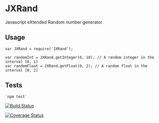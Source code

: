 JXRand
=========
Javascript eXtended Random number generator

## Usage

    var JXRand = require('JXRand');

    var randomInt = JXRand.getInteger(0, 10); // A random integer in the interval [0, 1]
    var randomFloat = JXRand.getFloat(0, 2); // A random float in the interval [0, 2]

## Tests

    `npm test`

[![Build Status](https://travis-ci.org/mankal111/JXRand.svg?branch=master)](https://travis-ci.org/mankal111/JXRand)

[![Coverage Status](https://coveralls.io/repos/github/mankal111/JXRand/badge.svg?branch=master)](https://coveralls.io/github/mankal111/JXRand?branch=master)